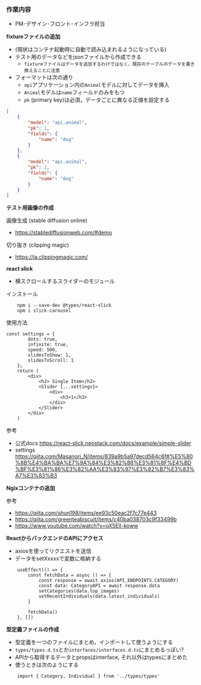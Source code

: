 ### 作業内容
- PM･デザイン･フロント･インフラ担当

**fixtureファイルの追加**
- (現状はコンテナ起動時に自動で読み込まれるようになっている)
- テスト用のデータなどをjsonファイルから作成できる
    - `fixtureファイルはデータを追加するわけではなく，既存のテーブルのデータを書き換えることに注意`
- フォーマットは次の通り
    - `api`アプリケーション内の`Animal`モデルに対してデータを挿入
    - `Animal`モデルは`name`フィールドのみをもつ
    - `pk` (primary key)は必須，データごとに異なる正値を設定する

```api/fixtures/animal.json
[
    {
        "model": "api.animal",
        "pk": 1,
        "fields": {
            "name": "dog"
        }
    },
    {
        "model": "api.animal",
        "pk": 2,
        "fields": {
            "name": "dog"
        }
    }
]
```

**テスト用画像の作成**

画像生成 (stable diffusion online)
- https://stablediffusionweb.com/#demo

切り抜き (clipping magic)
- https://ja.clippingmagic.com/

**react slick**
- 横スクロールするスライダーのモジュール

インストール
```
    npm i --save-dev @types/react-slick
    npm i slick-carousel
```

使用方法
```
const settings = {
        dots: true,
        infinite: true,
        speed: 500,
        slidesToShow: 1,
        slidesToScroll: 1
    };
    return (
        <div>
            <h2> Single Item</h2>
            <Slider {...settings}>
                <div>
                    <h3>1</h3>
                </div>
            </Slider>
        </div>
    )
```

参考
- 公式docs https://react-slick.neostack.com/docs/example/simple-slider
- settings https://qiita.com/Masanori_N/items/839a9b5a97decd564c6f#%E5%80%8B%E4%BA%BA%E7%9A%84%E3%82%88%E3%81%8F%E4%BD%BF%E3%81%86%E3%82%AA%E3%83%97%E3%82%B7%E3%83%A7%E3%83%B3

**Ngixコンテナの追加**

参考
- https://qiita.com/shun198/items/ee93c50eac2f7c77e443
- https://qiita.com/greenteabiscuit/items/c40ba038703c9f33499b
- https://www.youtube.com/watch?v=oX5ElI-koww

**ReactからバックエンドのAPIにアクセス**
- axiosを使ってリクエストを送信
- データをsetXxxxxで変数に格納する
```
    useEffect(() => {
        const fetchData = async () => {
            const response = await axios(API_ENDPOINTS.CATEGORY)
            const data: CategoryAPI = await response.data
            setCategories(data.top_images)
            setRecentIndividuals(data.latest_individuals)
        }

        fetchData()
    }, [])
```

**型定義ファイルの作成**
- 型定義を一つのファイルにまとめ，インポートして使うようにする
- `types/types.d.ts`とか`interfaces/interfaces.d.ts`にまとめるっぽい?
- APIから取得するデータとpropsはinterface, それ以外はtypesにまとめた
- 使うときは次のようにする
```
    import { Category, Individual } from '../types/types'
```